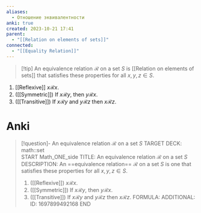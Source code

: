 ```yaml
---
aliases:
  - Отношение эквивалентности
anki: true
created: 2023-10-21 17:41
parent:
  - "[[Relation on elements of sets]]"
connected:
  - "[[Equality Relation]]"
---
```


> [!tip] An equivalence relation $\mathscr{R}$ on a set $S$ 
is [[Relation on elements of sets]] that satisfies these properties for all $x,y,z ∈ S$.
1. [[Reflexive]] $x \mathscr{R} x$.
2. ([[Symmetric]]) If $x \mathscr{R} y$, then $y \mathscr{R} x$.
3. ([[Transitive]]) If $x \mathscr{R} y$ and $y \mathscr{R} z$ then $x \mathscr{R} z$.


# Anki
> [!question]- An equivalence relation $\mathscr{R}$ on a set $S$ 
TARGET DECK: math::set  
START
Math_ONE_side
TITLE: An equivalence relation $\mathscr{R}$ on a set $S$ 
DESCRIPTION: An ==equivalence relation== $\mathscr{R}$ on a set $S$ is one that satisfies these properties for all $x,y,z ∈ S$.
> 1. ([[Reflexive]]) $x \mathscr{R} x$.
> 2. ([[Symmetric]]) If $x \mathscr{R} y$, then $y \mathscr{R} x$.
> 3. ([[Transitive]]) If $x \mathscr{R} y$ and $y \mathscr{R} z$ then $x \mathscr{R} z$.
FORMULA: 
ADDITIONAL:
ID: 1697899492168
END





